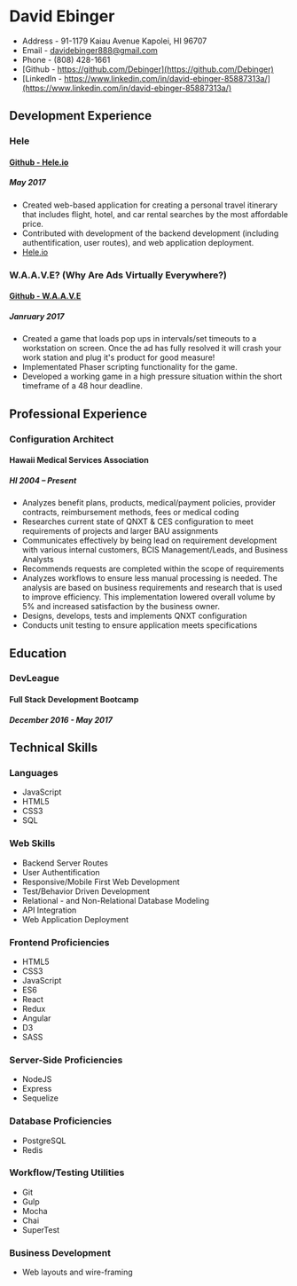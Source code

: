 # David Ebinger

- Address - 91-1179 Kaiau Avenue Kapolei, HI 96707
- Email - davidebinger888@gmail.com
- Phone - (808) 428-1661
- [Github - https://github.com/Debinger](https://github.com/Debinger)
- [LinkedIn - https://www.linkedin.com/in/david-ebinger-85887313a/](https://www.linkedin.com/in/david-ebinger-85887313a/)

## Development Experience

### Hele
#### [Github - Hele.io](https://github.com/debinger/CEGS)
##### May 2017
- Created web-based application for creating a personal travel itinerary that includes flight, hotel, and car rental searches by the most affordable price.
- Contributed with development of the backend development (including authentification, user routes), and web application deployment.
- [Hele.io](https://www.hele.io)

### W.A.A.V.E? (Why Are Ads Virtually Everywhere?)
#### [Github - W.A.A.V.E](https://github.com/DEbinger/adware-waves)
##### Janruary 2017
- Created a game that loads pop ups in intervals/set timeouts to a workstation on screen. Once the ad has fully resolved it will crash your work station and plug it's product for good measure!
- Implementated Phaser scripting functionality for the game.
- Developed a working game in a high pressure situation within the short timeframe of a 48 hour deadline.

## Professional Experience

### Configuration Architect
#### Hawaii Medical Services Association
##### HI 2004 – Present
- Analyzes benefit plans, products, medical/payment policies, provider contracts, reimbursement
methods, fees or medical coding
- Researches current state of QNXT & CES configuration to meet requirements of projects and larger
BAU assignments
- Communicates effectively by being lead on requirement development with various internal customers, BCIS Management/Leads, and Business Analysts
- Recommends requests are completed within the scope of requirements
- Analyzes workflows to ensure less manual processing is needed. The analysis are based on business requirements and research that is used to improve efficiency. This implementation lowered overall volume by 5% and increased satisfaction by the business owner.
- Designs, develops, tests and implements QNXT configuration
- Conducts unit testing to ensure application meets specifications

## Education
### DevLeague
#### Full Stack Development Bootcamp
##### December 2016 - May 2017

## Technical Skills

### Languages
- JavaScript
- HTML5
- CSS3
- SQL

### Web Skills
- Backend Server Routes
- User Authentification
- Responsive/Mobile First Web Development
- Test/Behavior Driven Development
- Relational - and Non-Relational Database Modeling
- API Integration
- Web Application Deployment

### Frontend Proficiencies
- HTML5
- CSS3
- JavaScript
- ES6
- React
- Redux
- Angular
- D3
- SASS

### Server-Side Proficiencies
- NodeJS
- Express
- Sequelize

### Database Proficiencies
- PostgreSQL
- Redis

### Workflow/Testing Utilities
- Git
- Gulp
- Mocha
- Chai
- SuperTest

### Business Development
- Web layouts and wire-framing